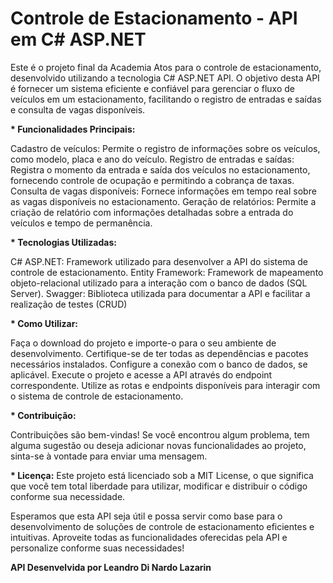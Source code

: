 # Controle de Estacionamento - API em C# ASP.NET

Este é o projeto final da Academia Atos para o controle de estacionamento, desenvolvido utilizando a tecnologia C# ASP.NET API. O objetivo desta API é fornecer um sistema eficiente e confiável para gerenciar o fluxo de veículos em um estacionamento, facilitando o registro de entradas e saídas e consulta de vagas disponíveis.

__* Funcionalidades Principais:__ 

Cadastro de veículos: Permite o registro de informações sobre os veículos, como modelo, placa e ano do veículo.
Registro de entradas e saídas: Registra o momento da entrada e saída dos veículos no estacionamento, fornecendo controle de ocupação e permitindo a cobrança de taxas.
Consulta de vagas disponíveis: Fornece informações em tempo real sobre as vagas disponíveis no estacionamento.
Geração de relatórios: Permite a criação de relatório com informações detalhadas sobre a entrada do veículos e tempo de permanência.

__* Tecnologias Utilizadas:__

C# ASP.NET: Framework utilizado para desenvolver a API do sistema de controle de estacionamento.
Entity Framework: Framework de mapeamento objeto-relacional utilizado para a interação com o banco de dados (SQL Server).
Swagger: Biblioteca utilizada para documentar a API e facilitar a realização de testes (CRUD)

__* Como Utilizar:__

Faça o download do projeto e importe-o para o seu ambiente de desenvolvimento.
Certifique-se de ter todas as dependências e pacotes necessários instalados.
Configure a conexão com o banco de dados, se aplicável.
Execute o projeto e acesse a API através do endpoint correspondente.
Utilize as rotas e endpoints disponíveis para interagir com o sistema de controle de estacionamento.

__* Contribuição:__

Contribuições são bem-vindas! Se você encontrou algum problema, tem alguma sugestão ou deseja adicionar novas funcionalidades ao projeto, sinta-se à vontade para enviar uma mensagem.

__* Licença:__
Este projeto está licenciado sob a MIT License, o que significa que você tem total liberdade para utilizar, modificar e distribuir o código conforme sua necessidade.

Esperamos que esta API seja útil e possa servir como base para o desenvolvimento de soluções de controle de estacionamento eficientes e intuitivas. Aproveite todas as funcionalidades oferecidas pela API e personalize conforme suas necessidades!

__API Desenvelvida por Leandro Di Nardo Lazarin__


